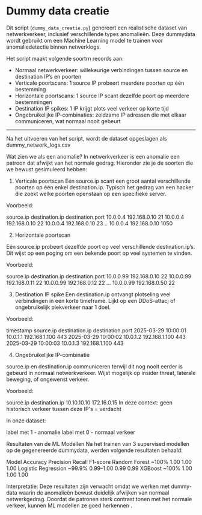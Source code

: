 #  Dummy data creatie

Dit script (`dummy_data_creatie.py`) genereert een realistische dataset van netwerkverkeer, inclusief verschillende types anomalieën. 
Deze dummydata wordt gebruikt om een Machine Learning model te trainen voor anomaliedetectie binnen netwerklogs.

Het script maakt volgende soortrn records aan:

- Normaal netwerkverkeer: willekeurige verbindingen tussen source en destination IP’s en poorten
- Verticale poortscans: 1 source IP probeert meerdere poorten op één bestemming
- Horizontale poortscans: 1 source IP scant dezelfde poort op meerdere bestemmingen
- Destination IP spikes: 1 IP krijgt plots veel verkeer op korte tijd
- Ongebruikelijke IP-combinaties: zeldzame IP adressen die met elkaar communiceren, wat normaal nooit gebeurt

---


Na het uitvoeren van het script, wordt de dataset opgeslagen als dummy_network_logs.csv



 Wat zien we als een anomalie?
In netwerkverkeer is een anomalie een patroon dat afwijkt van het normale gedrag. Hieronder zie je de soorten  die we bewust gesimuleerd hebben:

1. Verticale poortscan
Eén source.ip scant een groot aantal verschillende poorten op één enkel destination.ip.
Typisch het gedrag van een hacker die zoekt welke poorten openstaan op een specifieke server.

Voorbeeld:

source.ip	destination.ip	destination.port
10.0.0.4	192.168.0.10	21
10.0.0.4	192.168.0.10	22
10.0.0.4	192.168.0.10	23
..
10.0.0.4	192.168.0.10	1050


2. Horizontale poortscan


Eén source.ip probeert dezelfde poort op veel verschillende destination.ip’s.
Dit wijst op een poging om een bekende poort op veel systemen te vinden.

Voorbeeld:

source.ip	destination.ip	destination.port
10.0.0.99	192.168.0.10	22
10.0.0.99	192.168.0.11	22
10.0.0.99	192.168.0.12	22
...
10.0.0.99	192.168.0.50	22

3. Destination IP spike
Een destination.ip ontvangt plotseling veel verbindingen in een korte timeframe.
Lijkt op een DDoS-attacj of ongebruikelijk piekverkeer naar 1 doel.

Voorbeeld:

timestamp	source.ip	destination.ip	destination.port
2025-03-29 10:00:01	10.0.1.1	192.168.1.100	443
2025-03-29 10:00:02	10.0.1.2	192.168.1.100	443
2025-03-29 10:00:03	10.0.1.3	192.168.1.100	443

4. Ongebruikelijke IP-combinatie

source.ip en destination.ip communiceren terwijl dit nog nooit eerder is gebeurd in normaal netwerkverkeer.
Wijst mogelijk op insider threat, laterale beweging, of ongewenst verkeer.

Voorbeeld:

source.ip	destination.ip
10.10.10.10	 172.16.0.15
In deze context: geen historisch verkeer tussen deze IP's = verdacht

In onze dataset: 

label met 1 - anomalie
label met 0 - normaal verkeer


Resultaten van de ML Modellen
Na het trainen van 3  supervised modellen op de gegenereerde dummydata, werden volgende resultaten behaald:

Model	Accuracy	Precision	Recall	F1-score
Random Forest	~100%	1.00	1.00	1.00
Logistic Regression	~99.9%	0.99–1.00	0.99	0.99
XGBoost	~100%	1.00	1.00	1.00


Interpretatie:
Deze resultaten zijn verwacht omdat we werken met dummy-data waarin de anomalieën bewust duidelijk afwijken van normaal netwerkgedrag.
Doordat de patronen sterk contrast tonen met het normale verkeer, kunnen ML modellen ze goed herkennen .



